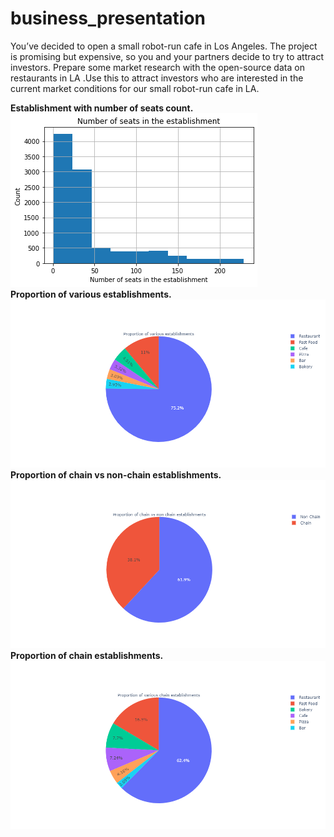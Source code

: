 # business_presentation
You’ve decided to open a small robot-run cafe in Los Angeles. The project is promising but expensive, so you and your partners decide to try to attract investors.
Prepare some market research with the open-source data on restaurants in LA .Use this to attract investors who
are interested in the current market conditions for our small robot-run cafe in LA.  

<b>Establishment with number of seats count.
![Establishment with number of seats count.](images/la_seat.png 'Establishment with number of seats count.')   
<b>Proportion of various establishments.
![Proportion of various establishments.](images/la_proportion.png 'Proportion of various establishments.')    
<b>Proportion of chain vs non-chain establishments.
![Proportion of chain vs non-chain establishments.](images/la_chain_nonchain.png 'Proportion of chain vs non-chain establishments.')  
 <b>Proportion of chain establishments.
![Proportion of chain establishments.](images/la_chain_prop.png 'Proportion of chain .')  
  

